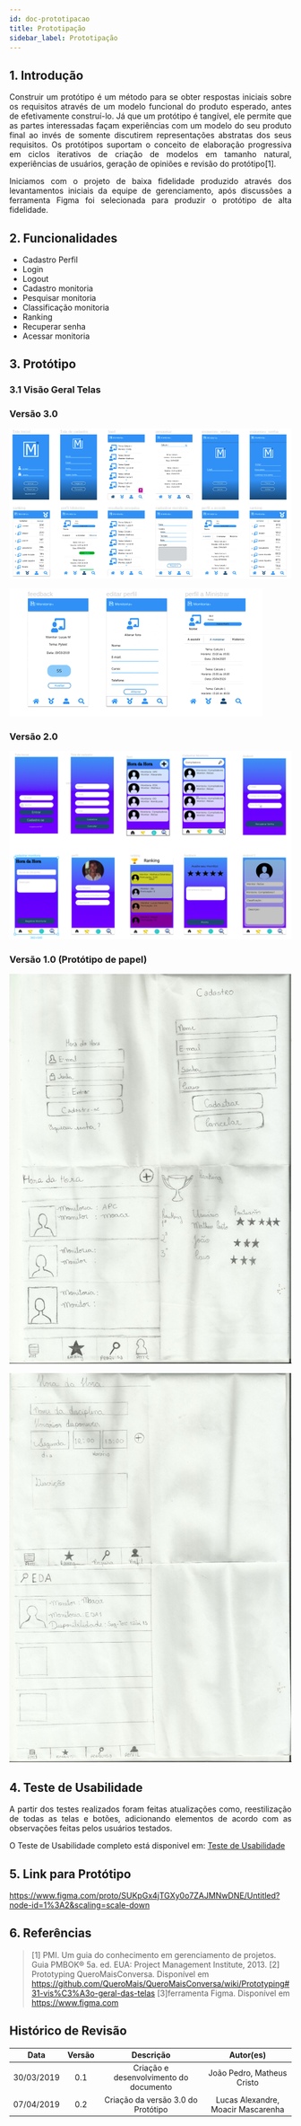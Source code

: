 ```yaml
---
id: doc-prototipacao
title: Prototipação
sidebar_label: Prototipação
---
```


## 1. Introdução

<p align="justify">Construir um protótipo é um método para se obter respostas iniciais sobre os requisitos através de um modelo funcional do produto esperado, antes de efetivamente construí-lo. Já que um protótipo é tangível, ele permite que as partes interessadas façam experiências com um modelo do seu produto final ao invés de somente discutirem representações abstratas dos seus requisitos. Os protótipos suportam o conceito de elaboração progressiva em ciclos iterativos de criação de modelos em tamanho natural, experiências de usuários, geração de opiniões e revisão do protótipo[1].
</p>
<p align="justify">
Iniciamos com o projeto de baixa fidelidade produzido através dos levantamentos iniciais da equipe de gerenciamento, após discussões a ferramenta Figma foi selecionada para produzir o protótipo de alta fidelidade.


</p>

## 2. Funcionalidades

- Cadastro Perfil
- Login
- Logout
- Cadastro monitoria
- Pesquisar monitoria
- Classificação monitoria
- Ranking
- Recuperar senha
- Acessar monitoria

## 3. Protótipo

### 3.1 Visão Geral Telas

### Versão 3.0

![Visão Geral](assets/visao-geral1-prototipo2.png)

![Visão Geral](assets/visao-geral2-prototipo2.png)

### Versão 2.0

![Visão Geral](assets/todas-as-telas.png)

### Versão 1.0 (Protótipo de papel)

![Visão Geral](assets/prototipo-papel1.jpeg)

![Visão Geral](assets/prototipo-papel2.jpeg)


## 4. Teste de Usabilidade

<p align="justify">
A partir dos testes realizados foram feitas atualizações como, reestilização de todas as telas e botões, adicionando elementos de acordo com as observações feitas pelos usuários testados.

O Teste de Usabilidade completo está disponivel em: [Teste de Usabilidade](doc-usabilidade)
</p>


## 5. Link para Protótipo

https://www.figma.com/proto/SUKpGx4jTGXy0o7ZAJMNwDNE/Untitled?node-id=1%3A2&scaling=scale-down

## 6. Referências
>[1] PMI. Um guia do conhecimento em gerenciamento de projetos. Guia PMBOK® 5a. ed. EUA: Project Management Institute, 2013.
>[2] Prototyping QueroMaisConversa. Disponível em https://github.com/QueroMais/QueroMaisConversa/wiki/Prototyping#31-vis%C3%A3o-geral-das-telas
>[3]ferramenta Figma. Disponível em https://www.figma.com

## Histórico de Revisão
| Data | Versão | Descrição | Autor(es) |
|:--:|:--:|:--:|:--:|
| 30/03/2019 | 0.1 | Criação e desenvolvimento do documento | João Pedro, Matheus Cristo | 
| 07/04/2019 | 0.2 | Criação da versão 3.0 do Protótipo | Lucas Alexandre, Moacir Mascarenha |



